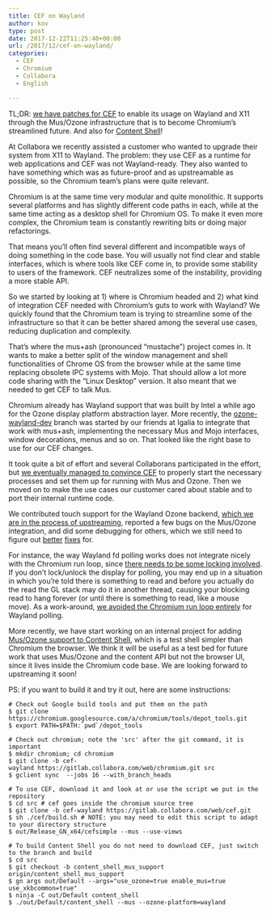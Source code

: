 ```yaml
---
title: CEF on Wayland
author: kov
type: post
date: 2017-12-22T11:25:40+00:00
url: /2017/12/cef-on-wayland/
categories:
  - CEF
  - Chromium
  - Collabora
  - English

---
```

TL;DR: [we have patches for CEF][1] to enable its usage on Wayland and X11 through the Mus/Ozone infrastructure that is to become Chromium&#8217;s streamlined future. And also for [Content Shell][2]!

At Collabora we recently assisted a customer who wanted to upgrade their system from X11 to Wayland. The problem: they use CEF as a runtime for web applications and CEF was not Wayland-ready. They also wanted to have something which was as future-proof and as upstreamable as possible, so the Chromium team&#8217;s plans were quite relevant.

Chromium is at the same time very modular and quite monolithic. It supports several platforms and has slightly different code paths in each, while at the same time acting as a desktop shell for Chromium OS. To make it even more complex, the Chromium team is constantly rewriting bits or doing major refactorings.

That means you&#8217;ll often find several different and incompatible ways of doing something in the code base. You will usually not find clear and stable interfaces, which is where tools like CEF come in, to provide some stability to users of the framework. CEF neutralizes some of the instability, providing a more stable API.

So we started by looking at 1) where is Chromium headed and 2) what kind of integration CEF needed with Chromium&#8217;s guts to work with Wayland? We quickly found that the Chromium team is trying to streamline some of the infrastructure so that it can be better shared among the several use cases, reducing duplication and complexity.

That&#8217;s where the mus+ash (pronounced &#8220;mustache&#8221;) project comes in. It wants to make a better split of the window management and shell functionalities of Chrome OS from the browser while at the same time replacing obsolete IPC systems with Mojo. That should allow a lot more code sharing with the &#8220;Linux Desktop&#8221; version. It also meant that we needed to get CEF to talk Mus.

Chromium already has Wayland support that was built by Intel a while ago for the Ozone display platform abstraction layer. More recently, the [ozone-wayland-dev][3] branch was started by our friends at Igalia to integrate that work with mus+ash, implementing the necessary Mus and Mojo interfaces, window decorations, menus and so on. That looked like the right base to use for our CEF changes.

It took quite a bit of effort and several Collaborans participated in the effort, but [we eventually managed to convince CEF][4] to properly start the necessary processes and set them up for running with Mus and Ozone. Then we moved on to make the use cases our customer cared about stable and to port their internal runtime code.

We contributed touch support for the Wayland Ozone backend, [which we are in the process of upstreaming][5], reported a few bugs on the Mus/Ozone integration, and did some debugging for others, which we still need to figure out [better][6] [fixes][7] for.

For instance, the way Wayland fd polling works does not integrate nicely with the Chromium run loop, since [there needs to be some locking involved][8]. If you don&#8217;t lock/unlock the display for polling, you may end up in a situation in which you&#8217;re told there is something to read and before you actually do the read the GL stack may do it in another thread, causing your blocking read to hang forever (or until there is something to read, like a mouse move). As a work-around, [we avoided the Chromium run loop entirely][9] for Wayland polling.

More recently, we have start working on an internal project for adding [Mus/Ozone support to Content Shell][2], which is a test shell simpler than Chromium the browser. We think it will be useful as a test bed for future work that uses Mus/Ozone and the content API but not the browser UI, since it lives inside the Chromium code base. We are looking forward to upstreaming it soon!

PS: if you want to build it and try it out, here are some instructions:

```
# Check out Google build tools and put them on the path
$ git clone https://chromium.googlesource.com/a/chromium/tools/depot_tools.git
$ export PATH=$PATH:`pwd`/depot_tools

# Check out chromium; note the 'src' after the git command, it is important
$ mkdir chromium; cd chromium
$ git clone -b cef-wayland https://gitlab.collabora.com/web/chromium.git src
$ gclient sync  --jobs 16 --with_branch_heads

# To use CEF, download it and look at or use the script we put in the repository
$ cd src # cef goes inside the chromium source tree
$ git clone -b cef-wayland https://gitlab.collabora.com/web/cef.git
$ sh ./cef/build.sh # NOTE: you may need to edit this script to adapt to your directory structure
$ out/Release_GN_x64/cefsimple --mus --use-views

# To build Content Shell you do not need to download CEF, just switch to the branch and build
$ cd src
$ git checkout -b content_shell_mus_support origin/content_shell_mus_support
$ gn args out/Default --args="use_ozone=true enable_mus=true use_xkbcommon=true"
$ ninja -C out/Default content_shell
$ ./out/Default/content_shell --mus --ozone-platform=wayland
```

 [1]: https://bitbucket.org/chromiumembedded/cef/pull-requests/128/santosh-cef-mus-support/diff "Pull request for CEF/Mus/Ozone"
 [2]: https://gitlab.collabora.com/web/chromium/tree/content_shell_mus_support "Content Shell Mus/Ozone support"
 [3]: https://github.com/Igalia/chromium/tree/ozone-wayland-dev "Ozone Wayland dev branch"
 [4]: https://gitlab.collabora.com/web/cef/commit/1165a2107203c350998dc4521aa529d401b49d94 "First version of working Mus support"
 [5]: https://chromium-review.googlesource.com/c/chromium/src/+/754703 "Patch to enable touch for Wayland/Ozone"
 [6]: https://gitlab.collabora.com/web/chromium/commit/77ee9e5dd93470bc1ff41d507bbf68e7f88062ba "Separate thread for Wayland poll"
 [7]: https://git.collabora.com/cgit/cef-wayland/chromium.git/commit/?h=cef-wayland&id=7aaf1b4a91dc15e9d89085c83d7c992f03519d02 "Work-around for startup hang"
 [8]: https://wayland.freedesktop.org/docs/html/apb.html#Client-classwl__display_1a040dca18775e3177883f06bd6fdf395f "Wayland prepare_read"
 [9]: https://gitlab.collabora.com/web/chromium/commit/77ee9e5dd93470bc1ff41d507bbf68e7f88062ba "Wayland thread"